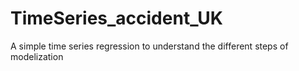 # TimeSeries_accident_UK
A simple time series regression to understand the different steps of modelization
